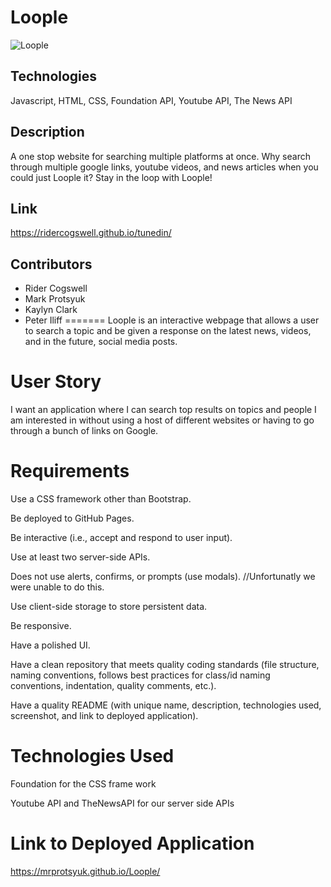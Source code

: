 # Loople

![Loople](https://user-images.githubusercontent.com/94665080/153729606-7f78a6e0-8705-4b82-a896-744fd5b0e13e.gif)

## Technologies
Javascript, HTML, CSS, Foundation API, Youtube API, The News API

## Description
A one stop website for searching multiple platforms at once. Why search through multiple google links, youtube videos, and news articles when you could just Loople it? Stay in the loop with Loople!

## Link 
https://ridercogswell.github.io/tunedin/

## Contributors
* Rider Cogswell
* Mark Protsyuk
* Kaylyn Clark
* Peter Iliff
=======
Loople is an interactive webpage that allows a user to search a topic and be given a response on the latest news, videos, and in the future, social media posts.

# User Story
I want an application where I can search top results on topics and people I am interested in without using a host of different websites or having to go through a bunch of links on Google.

# Requirements
Use a CSS framework other than Bootstrap.

Be deployed to GitHub Pages.

Be interactive (i.e., accept and respond to user input).

Use at least two server-side APIs.

Does not use alerts, confirms, or prompts (use modals). //Unfortunatly we were unable to do this.

Use client-side storage to store persistent data.

Be responsive.

Have a polished UI.

Have a clean repository that meets quality coding standards (file structure, naming conventions, follows best practices for class/id naming conventions, indentation, quality comments, etc.).

Have a quality README (with unique name, description, technologies used, screenshot, and link to deployed application).

# Technologies Used
Foundation for the CSS frame work

Youtube API and TheNewsAPI for our server side APIs

# Link to Deployed Application
https://mrprotsyuk.github.io/Loople/

